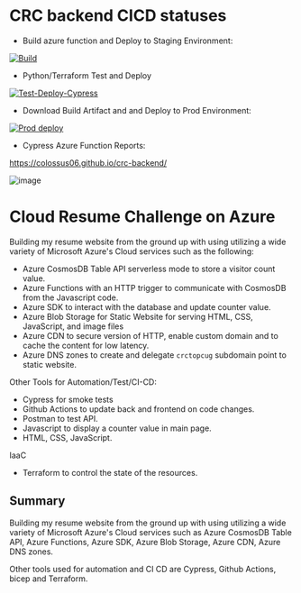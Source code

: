 # CRC backend CICD statuses

* Build azure function and Deploy to Staging Environment:

[![Build](https://github.com/colossus06/crc-backend/actions/workflows/backend.stage.main.yml/badge.svg)](https://github.com/colossus06/crc-backend/actions/workflows/backend.stage.main.yml)

* Python/Terraform Test and Deploy


[![Test-Deploy-Cypress](https://github.com/colossus06/crc-backend/actions/workflows/tf-unit-tests.yml/badge.svg)](https://github.com/colossus06/crc-backend/actions/workflows/tf-unit-tests.yml)

* Download Build Artifact and and Deploy to Prod Environment:

[![Prod deploy](https://github.com/colossus06/crc-backend/actions/workflows/backend.prod.main.yml/badge.svg)](https://github.com/colossus06/crc-backend/actions/workflows/backend.prod.main.yml)

* Cypress Azure Function Reports:

https://colossus06.github.io/crc-backend/


![image](https://github.com/colossus06/crc-backend/assets/96833570/54501a68-2acb-477c-92f9-b0401adfedec)


# Cloud Resume Challenge on Azure

Building my resume website from the ground up with using utilizing a wide variety of Microsoft Azure's Cloud services such as the following:

* Azure CosmosDB Table API serverless mode to store a visitor count value.
* Azure Functions with an HTTP trigger to communicate with CosmosDB from the Javascript code.
* Azure SDK to interact with the database and update counter value.
* Azure Blob Storage for Static Website for serving HTML, CSS, JavaScript, and image files
* Azure CDN to secure version of HTTP, enable custom domain and to cache the content for low latency.
* Azure DNS zones to create and delegate `crctopcug` subdomain point to static website.


Other Tools for Automation/Test/CI-CD:

* Cypress for smoke tests
* Github Actions to update back and frontend on code changes.
* Postman to test API.
* Javascript to display a counter value in main page.
* HTML, CSS, JavaScript.

IaaC

* Terraform to control the state of the resources.

## Summary

Building my resume website from the ground up with using utilizing a wide variety of Microsoft Azure's Cloud services such as Azure CosmosDB Table API, Azure Functions, Azure SDK, Azure Blob Storage, Azure CDN, Azure DNS zones.

Other tools used for automation and CI CD are Cypress, Github Actions, bicep and Terraform.
